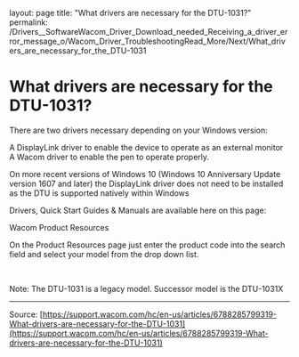 layout: page
title: "What drivers are necessary for the DTU-1031?"
permalink: /Drivers__SoftwareWacom_Driver_Download_needed_Receiving_a_driver_error_message_o/Wacom_Driver_TroubleshootingRead_More/Next/What_drivers_are_necessary_for_the_DTU-1031

# What drivers are necessary for the DTU-1031?

There are two drivers necessary depending on your Windows version:

A DisplayLink driver to enable the device to operate as an external monitor
A Wacom driver to enable the pen to operate properly.



On more recent versions of Windows 10 (Windows 10 Anniversary Update version 1607 and later) the DisplayLink driver does not need to be installed as the DTU is supported natively within Windows


Drivers, Quick Start Guides & Manuals are available here on this page:


Wacom Product Resources


On the Product Resources page just enter the product code into the search field and select your model from the drop down list.


 



Note: The DTU-1031 is a legacy model. Successor model is the DTU-1031X

---
Source: [https://support.wacom.com/hc/en-us/articles/6788285799319-What-drivers-are-necessary-for-the-DTU-1031](https://support.wacom.com/hc/en-us/articles/6788285799319-What-drivers-are-necessary-for-the-DTU-1031)
